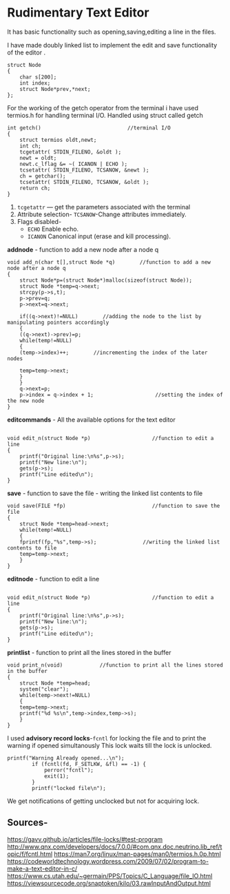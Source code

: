 # Rudimentary Text Editor
It has basic functionality such as opening,saving,editing a line in the files.

I have made doubly linked list to implement the edit and save functionality of the editor .
```
struct Node                
{
	char s[200];                            
	int index;
	struct Node*prev,*next;            
};
```
For the working of the getch operator from the terminal i have used termios.h for handling terminal I/O.
Handled using struct called getch
```
int getch()                            //terminal I/O
{
	struct termios oldt,newt;
	int ch;
	tcgetattr( STDIN_FILENO, &oldt );
	newt = oldt;
	newt.c_lflag &= ~( ICANON | ECHO );
	tcsetattr( STDIN_FILENO, TCSANOW, &newt );
	ch = getchar();
	tcsetattr( STDIN_FILENO, TCSANOW, &oldt );
	return ch;
}
```
1. ```tcgetattr``` — get the parameters associated with the terminal
2. Attribute selection- ```TCSANOW```-Change attributes immediately.
3. Flags disabled-
     - ```ECHO```        Enable echo.
     - ```ICANON```      Canonical input (erase and kill processing).

**addnode**
	- function to add a new node after a node q
```
void add_n(char t[],struct Node *q)        //function to add a new node after a node q
{
	struct Node*p=(struct Node*)malloc(sizeof(struct Node));
	struct Node *temp=q->next;
	strcpy(p->s,t);
	p->prev=q;
	p->next=q->next;

	if((q->next)!=NULL)        //adding the node to the list by manipulating pointers accordingly
	{
	((q->next)->prev)=p;
	while(temp!=NULL)
	{
	(temp->index)++;        //incrementing the index of the later nodes

	temp=temp->next;
	}
	}
	q->next=p;
	p->index = q->index + 1;                    //setting the index of the new node
}
```
**editcommands**
	- All the available options for the text editor
```

void edit_n(struct Node *p)                    //function to edit a line
{
	printf("Original line:\n%s",p->s);
	printf("New line:\n");
	gets(p->s);                            
	printf("Line edited\n");
}
```
**save**
	- function to save the file
	- writing the linked list contents to file
```
void save(FILE *fp)                            //function to save the file
{
	struct Node *temp=head->next;
	while(temp!=NULL)
	{
	fprintf(fp,"%s",temp->s);               //writing the linked list contents to file
	temp=temp->next;
	}
}
```
**editnode**
	- function to edit a line
```

void edit_n(struct Node *p)                    //function to edit a line
{
	printf("Original line:\n%s",p->s);
	printf("New line:\n");
	gets(p->s);                            
	printf("Line edited\n");
}
```
**printlist**
	- function to print all the lines stored in the buffer
```
void print_n(void)            //function to print all the lines stored in the buffer
{
	struct Node *temp=head;
	system("clear");
	while(temp->next!=NULL)
	{
	temp=temp->next;
	printf("%d %s\n",temp->index,temp->s);            
	}
}

```

I used **advisory record locks**-```fcntl``` for locking the file and to print the warning if opened simultanously
This lock waits till the lock is unlocked.
```
printf("Warning Already opened...\n");   
    	if (fcntl(fd, F_SETLKW, &fl) == -1) {
    		perror("fcntl");
    		exit(1);
    	}
    	printf("locked file\n");
```
We get notifications of getting unclocked but not for acquiring lock.


## Sources-
  https://gavv.github.io/articles/file-locks/#test-program
  http://www.qnx.com/developers/docs/7.0.0/#com.qnx.doc.neutrino.lib_ref/topic/f/fcntl.html
  https://man7.org/linux/man-pages/man0/termios.h.0p.html
  https://codeworldtechnology.wordpress.com/2009/07/02/program-to-make-a-text-editor-in-c/
  https://www.cs.utah.edu/~germain/PPS/Topics/C_Language/file_IO.html
  https://viewsourcecode.org/snaptoken/kilo/03.rawInputAndOutput.html
